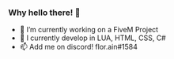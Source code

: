 ### Why hello there! 👋

- 🔭 I’m currently working on a FiveM Project
- 🌱 I currently develop in LUA, HTML, CSS, C#
- 📫 Add me on discord! flor.ain#1584
